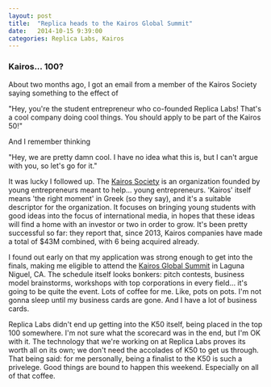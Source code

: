 ```yaml
---
layout: post
title:  "Replica heads to the Kairos Global Summit"
date:   2014-10-15 9:39:00
categories: Replica Labs, Kairos
---
```


### Kairos... 100? 

About two months ago, I got an email from a member of the Kairos Society saying something to the effect of

"Hey, you're the student entrepreneur who co-founded Replica Labs! That's a cool company doing cool things. You should apply to be part of the Kairos 50!"

<!--more-->

And I remember thinking

"Hey, we are pretty damn cool. I have no idea what this is, but I can't argue with you, so let's go for it."

It was lucky I followed up. The [Kairos Society](http://kairossociety.org/) is an organization founded by young entrepreneurs meant to help... young entrepreneurs. 'Kairos' itself means 'the right moment' in Greek (so they say), and it's a suitable descriptor for the organization. It focuses on bringing young students with good ideas into the focus of international media, in hopes that these ideas will find a home with an investor or two in order to grow. It's been pretty successful so far: they report that, since 2013, Kairos companies have made a total of $43M combined, with 6 being acquired already.

I found out early on that my application was strong enough to get into the finals, making me eligible to attend the [Kairos Global Summit](http://kairossociety.org/kgs/) in Laguna Niguel, CA. The schedule itself looks bonkers: pitch contests, business model brainstorms, workshops with top corporations in every field... it's going to be quite the event. Lots of coffee for me. Like, pots on pots. I'm not gonna sleep until my business cards are gone. And I have a lot of business cards. 

Replica Labs didn't end up getting into the K50 itself, being placed in the top 100 somewhere. I'm not sure what the scorecard was in the end, but I'm OK with it. The technology that we're working on at Replica Labs proves its worth all on its own; we don't need the accolades of K50 to get us through. That being said: for me personally, being a finalist to the K50 is such a privelege. Good things are bound to happen this weekend. Especially on all of that coffee. 





